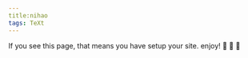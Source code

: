 ```yaml
---
title:nihao
tags: TeXt
---
```


If you see this page, that means you have setup your site. enjoy! :ghost: :ghost: :ghost:

